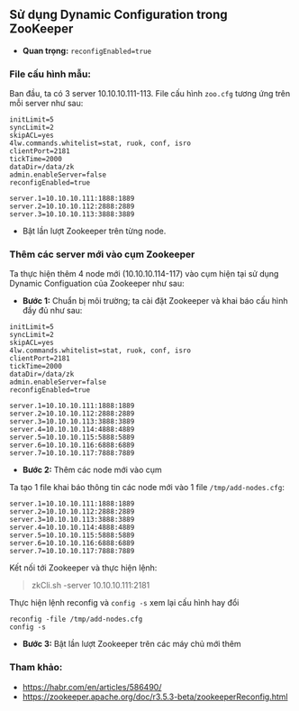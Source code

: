 ## Sử dụng Dynamic Configuration trong ZooKeeper

- **Quan trọng:** `reconfigEnabled=true`


### File cấu hình mẫu:

Ban đầu, ta có 3 server 10.10.10.111-113. File cấu hình `zoo.cfg` tương ứng trên mỗi server như sau:

```
initLimit=5
syncLimit=2
skipACL=yes
4lw.commands.whitelist=stat, ruok, conf, isro
clientPort=2181
tickTime=2000
dataDir=/data/zk
admin.enableServer=false
reconfigEnabled=true

server.1=10.10.10.111:1888:1889
server.2=10.10.10.112:2888:2889
server.3=10.10.10.113:3888:3889
```
- Bật lần lượt Zookeeper trên từng node.

### Thêm các server mới vào cụm Zookeeper

Ta thực hiện thêm 4 node mới (10.10.10.114-117) vào cụm hiện tại sử dụng Dynamic Configuation của Zookeeper như sau:

- **Bước 1:** Chuẩn bị môi trường; ta cài đặt Zookeeper và khai báo cấu hình đầy đủ như sau:

```
initLimit=5
syncLimit=2
skipACL=yes
4lw.commands.whitelist=stat, ruok, conf, isro
clientPort=2181
tickTime=2000
dataDir=/data/zk
admin.enableServer=false
reconfigEnabled=true

server.1=10.10.10.111:1888:1889
server.2=10.10.10.112:2888:2889
server.3=10.10.10.113:3888:3889
server.4=10.10.10.114:4888:4889
server.5=10.10.10.115:5888:5889
server.6=10.10.10.116:6888:6889
server.7=10.10.10.117:7888:7889
```

- **Bước 2:** Thêm các node mới vào cụm

Ta tạo 1 file khai báo thông tin các node mới vào 1 file `/tmp/add-nodes.cfg`:

```
server.1=10.10.10.111:1888:1889
server.2=10.10.10.112:2888:2889
server.3=10.10.10.113:3888:3889
server.4=10.10.10.114:4888:4889
server.5=10.10.10.115:5888:5889
server.6=10.10.10.116:6888:6889
server.7=10.10.10.117:7888:7889
```

Kết nối tới Zookeeper và thực hiện lệnh:

> zkCli.sh -server 10.10.10.111:2181

Thực hiện lệnh reconfig và `config -s` xem lại cấu hình hay đổi

```
reconfig -file /tmp/add-nodes.cfg
config -s
```

- **Bước 3:** Bật lần lượt Zookeeper trên các máy chủ mới thêm

### Tham khảo:
- https://habr.com/en/articles/586490/
- https://zookeeper.apache.org/doc/r3.5.3-beta/zookeeperReconfig.html

